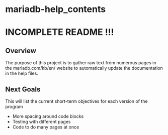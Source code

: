 # mariadb-help_contents

# INCOMPLETE README !!!

## Overview
The purpose of this project is to gather raw text from numerous pages in the mariadb.com/kb/en/ website to automatically update the documentation in the help files. 

## Next Goals
This will list the current short-term objectives for each version of the program 

- More spacing around code blocks
- Testing with different pages
- Code to do many pages at once